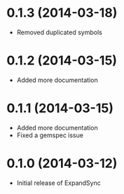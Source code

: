 # 0.1.3 (2014-03-18)

* Removed duplicated symbols

# 0.1.2 (2014-03-15)

* Added more documentation

# 0.1.1 (2014-03-15)

* Added more documentation
* Fixed a gemspec issue

# 0.1.0 (2014-03-12)

* Initial release of ExpandSync